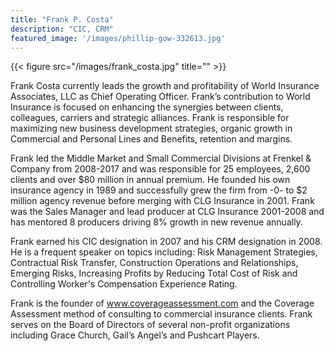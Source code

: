 ```yaml
---
title: "Frank P. Costa"
description: "CIC, CRM"
featured_image: '/images/phillip-gow-332613.jpg'
---
```

{{< figure src="/images/frank_costa.jpg" title="" >}}

Frank Costa currently leads the growth and profitability of World Insurance Associates, LLC as Chief Operating Officer. Frank’s contribution to World Insurance is focused on enhancing the synergies between clients, colleagues, carriers and strategic alliances.  Frank is responsible for maximizing new business development strategies, organic growth in Commercial and Personal Lines and Benefits, retention and margins.  

Frank led the Middle Market and Small Commercial Divisions at Frenkel & Company from 2008-2017 and was responsible for 25 employees, 2,600 clients and over $80 million in annual premium.  He founded his own insurance agency in 1989 and successfully grew the firm from -0- to $2 million agency revenue before merging with CLG Insurance in 2001.  Frank was the Sales Manager and lead producer at CLG Insurance 2001-2008 and has mentored 8 producers driving 8% growth in new revenue annually.

Frank earned his CIC designation in 2007 and his CRM designation in 2008. He is a frequent speaker on topics including: Risk Management Strategies, Contractual Risk Transfer, Construction Operations and Relationships, Emerging Risks, Increasing Profits by Reducing Total Cost of Risk and Controlling Worker's Compensation Experience Rating.  

Frank is the founder of www.coverageassessment.com and the Coverage Assessment method of consulting to commercial insurance clients. Frank serves on the Board of Directors of several non-profit organizations including Grace Church, Gail’s Angel’s and Pushcart Players.
